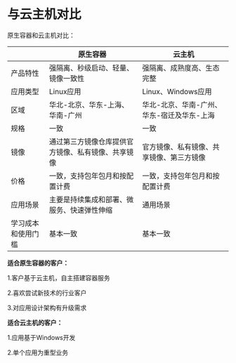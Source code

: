 # 与云主机对比
原生容器和云主机对比：

|     |  原生容器   | 云主机    |
| --- | --- | --- |
| 产品特性    | 强隔离、秒级启动、轻量、镜像一致性    |  强隔离、成熟度高、生态完整   |
|  应用类型   | Linux应用    |  Linux、Windows应用   |
|  区域   | 华北-北京、华东-上海、华南-广州    | 华北-北京、华南-广州、华东-宿迁及华东-上海    |
| 规格 | 一致   | 一致    |
|镜像  | 通过第三方镜像仓库提供官方镜像、私有镜像、共享镜像   |  官方镜像、私有镜像、共享镜像、第三方镜像   |
| 价格 |一致，支持包年包月和按配置计费    |一致，支持包年包月和按配置计费     |
| 应用场景 |  	主要是持续集成和部署、微服务、快速弹性伸缩  | 通用场景    |
| 学习成本和使用门槛 |基本一致    |  基本一致   |

**适合原生容器的客户：**  

1.客户基于云主机，自主搭建容器服务

2.喜欢尝试新技术的行业客户

3.对应用设计架构有升级需求

**适合云主机的客户：**  

1.应用基于Windows开发

2.单个应用为重型业务

